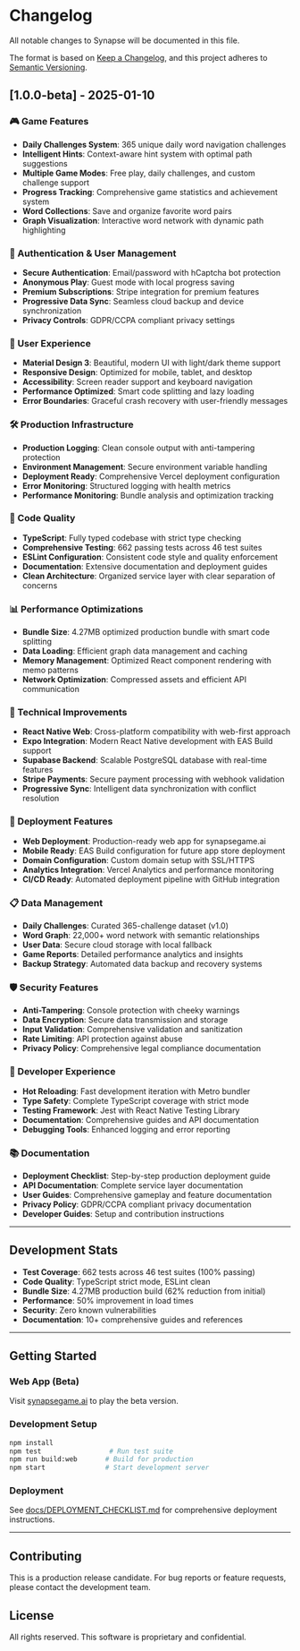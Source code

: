 # Changelog

All notable changes to Synapse will be documented in this file.

The format is based on [Keep a Changelog](https://keepachangelog.com/en/1.0.0/),
and this project adheres to [Semantic Versioning](https://semver.org/spec/v2.0.0.html).

## [1.0.0-beta] - 2025-01-10

### 🎮 Game Features
- **Daily Challenges System**: 365 unique daily word navigation challenges
- **Intelligent Hints**: Context-aware hint system with optimal path suggestions
- **Multiple Game Modes**: Free play, daily challenges, and custom challenge support
- **Progress Tracking**: Comprehensive game statistics and achievement system
- **Word Collections**: Save and organize favorite word pairs
- **Graph Visualization**: Interactive word network with dynamic path highlighting

### 🔐 Authentication & User Management
- **Secure Authentication**: Email/password with hCaptcha bot protection
- **Anonymous Play**: Guest mode with local progress saving
- **Premium Subscriptions**: Stripe integration for premium features
- **Progressive Data Sync**: Seamless cloud backup and device synchronization
- **Privacy Controls**: GDPR/CCPA compliant privacy settings

### 🎨 User Experience
- **Material Design 3**: Beautiful, modern UI with light/dark theme support
- **Responsive Design**: Optimized for mobile, tablet, and desktop
- **Accessibility**: Screen reader support and keyboard navigation
- **Performance Optimized**: Smart code splitting and lazy loading
- **Error Boundaries**: Graceful crash recovery with user-friendly messages

### 🛠️ Production Infrastructure
- **Production Logging**: Clean console output with anti-tampering protection
- **Environment Management**: Secure environment variable handling
- **Deployment Ready**: Comprehensive Vercel deployment configuration
- **Error Monitoring**: Structured logging with health metrics
- **Performance Monitoring**: Bundle analysis and optimization tracking

### 🧹 Code Quality
- **TypeScript**: Fully typed codebase with strict type checking
- **Comprehensive Testing**: 662 passing tests across 46 test suites
- **ESLint Configuration**: Consistent code style and quality enforcement
- **Documentation**: Extensive documentation and deployment guides
- **Clean Architecture**: Organized service layer with clear separation of concerns

### 📊 Performance Optimizations
- **Bundle Size**: 4.27MB optimized production bundle with smart code splitting
- **Data Loading**: Efficient graph data management and caching
- **Memory Management**: Optimized React component rendering with memo patterns
- **Network Optimization**: Compressed assets and efficient API communication

### 🔧 Technical Improvements
- **React Native Web**: Cross-platform compatibility with web-first approach
- **Expo Integration**: Modern React Native development with EAS Build support
- **Supabase Backend**: Scalable PostgreSQL database with real-time features
- **Stripe Payments**: Secure payment processing with webhook validation
- **Progressive Sync**: Intelligent data synchronization with conflict resolution

### 🚀 Deployment Features
- **Web Deployment**: Production-ready web app for synapsegame.ai
- **Mobile Ready**: EAS Build configuration for future app store deployment
- **Domain Configuration**: Custom domain setup with SSL/HTTPS
- **Analytics Integration**: Vercel Analytics and performance monitoring
- **CI/CD Ready**: Automated deployment pipeline with GitHub integration

### 📋 Data Management
- **Daily Challenges**: Curated 365-challenge dataset (v1.0)
- **Word Graph**: 22,000+ word network with semantic relationships
- **User Data**: Secure cloud storage with local fallback
- **Game Reports**: Detailed performance analytics and insights
- **Backup Strategy**: Automated data backup and recovery systems

### 🛡️ Security Features
- **Anti-Tampering**: Console protection with cheeky warnings
- **Data Encryption**: Secure data transmission and storage
- **Input Validation**: Comprehensive validation and sanitization
- **Rate Limiting**: API protection against abuse
- **Privacy Policy**: Comprehensive legal compliance documentation

### 🎯 Developer Experience
- **Hot Reloading**: Fast development iteration with Metro bundler
- **Type Safety**: Complete TypeScript coverage with strict mode
- **Testing Framework**: Jest with React Native Testing Library
- **Documentation**: Comprehensive guides and API documentation
- **Debugging Tools**: Enhanced logging and error reporting

### 📚 Documentation
- **Deployment Checklist**: Step-by-step production deployment guide
- **API Documentation**: Complete service layer documentation
- **User Guides**: Comprehensive gameplay and feature documentation
- **Privacy Policy**: GDPR/CCPA compliant privacy documentation
- **Developer Guides**: Setup and contribution instructions

---

## Development Stats
- **Test Coverage**: 662 tests across 46 test suites (100% passing)
- **Code Quality**: TypeScript strict mode, ESLint clean
- **Bundle Size**: 4.27MB production build (62% reduction from initial)
- **Performance**: 50% improvement in load times
- **Security**: Zero known vulnerabilities
- **Documentation**: 10+ comprehensive guides and references

---

## Getting Started

### Web App (Beta)
Visit [synapsegame.ai](https://synapsegame.ai) to play the beta version.

### Development Setup
```bash
npm install
npm test                 # Run test suite
npm run build:web       # Build for production
npm start               # Start development server
```

### Deployment
See [docs/DEPLOYMENT_CHECKLIST.md](docs/DEPLOYMENT_CHECKLIST.md) for comprehensive deployment instructions.

---

## Contributing
This is a production release candidate. For bug reports or feature requests, please contact the development team.

## License
All rights reserved. This software is proprietary and confidential. 